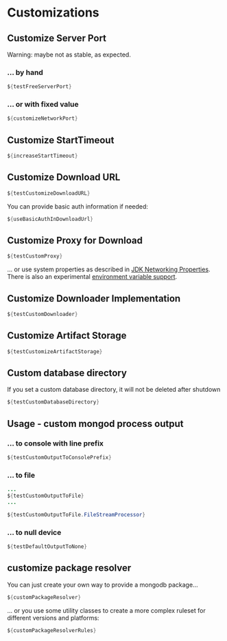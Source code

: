 # Customizations

## Customize Server Port

Warning: maybe not as stable, as expected.

### ... by hand
```java
${testFreeServerPort}
```

### ... or with fixed value
```java
${customizeNetworkPort}
```

## Customize StartTimeout

```java
${increaseStartTimeout}
```

## Customize Download URL

```java
${testCustomizeDownloadURL}
```
    
You can provide basic auth information if needed:

```java
${useBasicAuthInDownloadUrl}
``` 

## Customize Proxy for Download

```java
${testCustomProxy}
```

... or use system properties as described in [JDK Networking Properties](https://docs.oracle.com/javase/8/docs/api/java/net/doc-files/net-properties.html).
There is also an experimental [environment variable support](https://github.com/flapdoodle-oss/de.flapdoodle.java8/blob/master/docs/URLConnections.md#enable-env-variable-httpproxy-detection).

## Customize Downloader Implementation
```java
${testCustomDownloader}
```

## Customize Artifact Storage
```java
${testCustomizeArtifactStorage}
```

## Custom database directory

If you set a custom database directory, it will not be deleted after shutdown
```java
${testCustomDatabaseDirectory}
```

## Usage - custom mongod process output

### ... to console with line prefix
```java
${testCustomOutputToConsolePrefix}
```

### ... to file
```java
...
${testCustomOutputToFile}
...
```

```java
${testCustomOutputToFile.FileStreamProcessor}
```

### ... to null device
```java
${testDefaultOutputToNone}
```

## customize package resolver
                                      
You can just create your own way to provide a mongodb package...

```java
${customPackageResolver}
```

... or you use some utility classes to create a more complex ruleset for different versions and platforms:

```java
${customPackageResolverRules}
```
